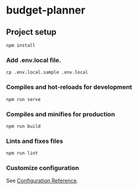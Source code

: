 # budget-planner

## Project setup
```
npm install
```

### Add .env.local file.
```
cp .env.local.sample .env.local
```

### Compiles and hot-reloads for development
```
npm run serve
```

### Compiles and minifies for production
```
npm run build
```

### Lints and fixes files
```
npm run lint
```

### Customize configuration
See [Configuration Reference](https://cli.vuejs.org/config/).
